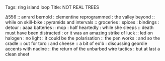 Tags: ring island loop
Title: NOT REAL TREES  
  
∆556 :: anrard bernold : clementine reprogrammed : the valley beyond :: while on skill-bike : pyramids and intervals :: groceries : spices : bindings : detour : aaaa batteries :: mop : half heartedly : while she sleeps :: death must have been distracted : or it was an amazing strike of luck :: led on halogen : no light : it could be the polarisation :: the pen works : and so the cradle :: out for toro : and cheese :: a bit of eo'b : discussing geordie accents with nadine :: the return of the unbarbed wire tactics : but at last a clean sheet  

